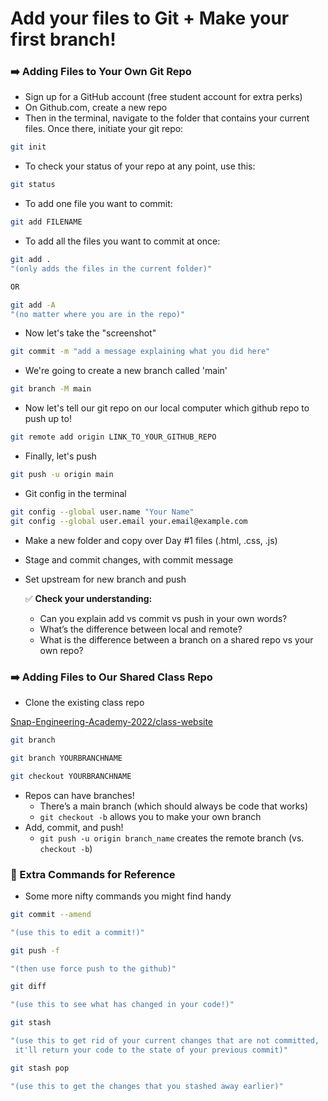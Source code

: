# Add your files to Git + Make your first branch!


### ➡️ Adding Files to Your Own Git Repo
- Sign up for a GitHub account (free student account for extra perks)
- On Github.com, create a new repo
- Then in the terminal,  navigate to the folder that contains your current files. Once there, initiate your git repo:

```bash
git init
```

- To check your status of your repo at any point, use this:

```bash
git status
```

- To add one file you want to commit:

```bash
git add FILENAME
```

- To add all the files you want to commit at once:

```bash
git add .
"(only adds the files in the current folder)"

OR

git add -A
"(no matter where you are in the repo)"
```

- Now let's take the "screenshot"

```bash
git commit -m "add a message explaining what you did here"
```

- We're going to create a new branch called 'main'

```bash
git branch -M main
```

- Now let's tell our git repo on our local computer which github repo to push up to!

```bash
git remote add origin LINK_TO_YOUR_GITHUB_REPO
```

- Finally, let's push

```bash
git push -u origin main
```

- Git config in the terminal

```bash
git config --global user.name "Your Name"
git config --global user.email your.email@example.com
```

- Make a new folder and copy over Day #1 files (.html, .css, .js)
- Stage and commit changes, with commit message
- Set upstream for new branch and push
    
    
    ✅ **Check your understanding:** 
    
    - Can you explain add vs commit vs push in your own words?
    - What’s the difference between local and remote?
    - What is the difference between a branch on a shared repo vs your own repo?



### ➡️ Adding Files to Our Shared Class Repo

- Clone the existing class repo

[Snap-Engineering-Academy-2022/class-website](https://github.com/Snap-Engineering-Academy-2022/class-website)

```bash
git branch

git branch YOURBRANCHNAME

git checkout YOURBRANCHNAME
```

- Repos can have branches!
    - There’s a main branch (which should always be code that works)
    - `git checkout -b` allows you to make your own branch
- Add, commit, and push!
    - `git push -u origin branch_name` creates the remote branch (vs. `checkout -b`)


### 🧠 Extra Commands for Reference
- Some more nifty commands you might find handy

```bash
git commit --amend

"(use this to edit a commit!)"

git push -f

"(then use force push to the github)"
```

```bash
git diff

"(use this to see what has changed in your code!)"
```

```bash
git stash

"(use this to get rid of your current changes that are not committed,
 it'll return your code to the state of your previous commit)" 

git stash pop 

"(use this to get the changes that you stashed away earlier)"
```

